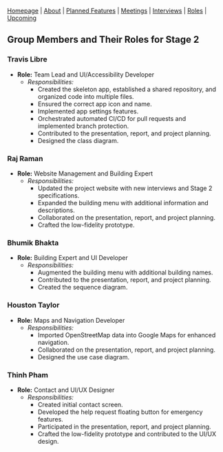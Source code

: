 [Homepage](index.md) | [About](about.md) | [Planned Features](features.md) | [Meetings](timeline.md) | [Interviews](interviews.md) | [Roles](team.md) | [Upcoming](upcoming.md)

## Group Members and Their Roles for Stage 2

### Travis Libre
- **Role:** Team Lead and UI/Accessibility Developer
  - *Responsibilities:*
    - Created the skeleton app, established a shared repository, and organized code into multiple files.
    - Ensured the correct app icon and name.
    - Implemented app settings features.
    - Orchestrated automated CI/CD for pull requests and implemented branch protection.
    - Contributed to the presentation, report, and project planning.
    - Designed the class diagram.

### Raj Raman
- **Role:** Website Management and Building Expert
  - *Responsibilities:*
    - Updated the project website with new interviews and Stage 2 specifications.
    - Expanded the building menu with additional information and descriptions.
    - Collaborated on the presentation, report, and project planning.
    - Crafted the low-fidelity prototype.

### Bhumik Bhakta
- **Role:** Building Expert and UI Developer
  - *Responsibilities:*
    - Augmented the building menu with additional building names.
    - Contributed to the presentation, report, and project planning.
    - Created the sequence diagram.

### Houston Taylor
- **Role:** Maps and Navigation Developer
  - *Responsibilities:*
    - Imported OpenStreetMap data into Google Maps for enhanced navigation.
    - Collaborated on the presentation, report, and project planning.
    - Designed the use case diagram.

### Thinh Pham
- **Role:** Contact and UI/UX Designer
  - *Responsibilities:*
    - Created initial contact screen.
    - Developed the help request floating button for emergency features.
    - Participated in the presentation, report, and project planning.
    - Crafted the low-fidelity prototype and contributed to the UI/UX design.
